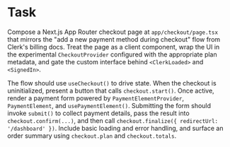 # Task

Compose a Next.js App Router checkout page at `app/checkout/page.tsx` that mirrors the "add a new payment method during checkout" flow from Clerk's billing docs. Treat the page as a client component, wrap the UI in the experimental `CheckoutProvider` configured with the appropriate plan metadata, and gate the custom interface behind `<ClerkLoaded>` and `<SignedIn>`.

The flow should use `useCheckout()` to drive state. When the checkout is uninitialized, present a button that calls `checkout.start()`. Once active, render a payment form powered by `PaymentElementProvider`, `PaymentElement`, and `usePaymentElement()`. Submitting the form should invoke `submit()` to collect payment details, pass the result into `checkout.confirm(...)`, and then call `checkout.finalize({ redirectUrl: '/dashboard' })`. Include basic loading and error handling, and surface an order summary using `checkout.plan` and `checkout.totals`.
